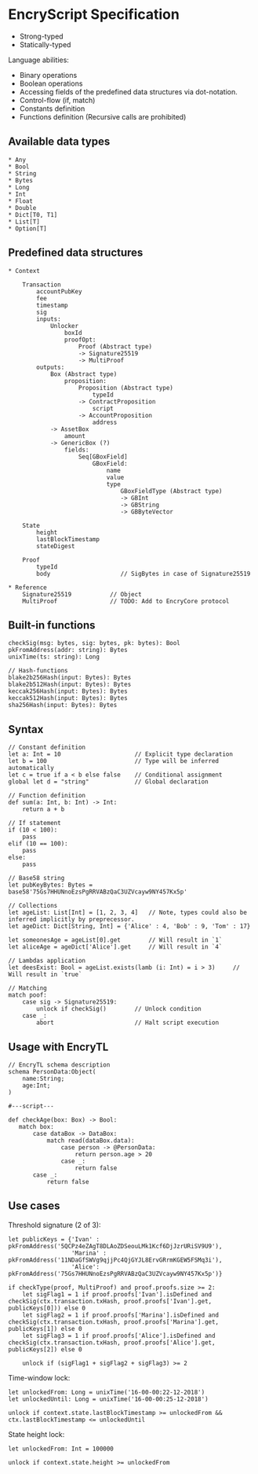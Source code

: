# EncryScript Specification

* Strong-typed
* Statically-typed

Language abilities:
* Binary operations
* Boolean operations
* Accessing fields of the predefined data structures via dot-notation.
* Control-flow (if, match)
* Constants definition
* Functions definition (Recursive calls are prohibited)

## Available data types

    * Any
    * Bool
    * String
    * Bytes
    * Long
    * Int
    * Float
    * Double
    * Dict[T0, T1]
    * List[T]
    * Option[T]

## Predefined data structures

    * Context
        
        Transaction
            accountPubKey
            fee
            timestamp
            sig
            inputs:
                Unlocker
                    boxId
                    proofOpt:
                        Proof (Abstract type)
                        -> Signature25519
                        -> MultiProof
            outputs:
                Box (Abstract type)
                    proposition:
                        Proposition (Abstract type)
                            typeId
                        -> ContractProposition
                            script
                        -> AccountProposition
                            address
                -> AssetBox
                    amount
                -> GenericBox (?)
                    fields:
                        Seq[GBoxField]
                            GBoxField:
                                name
                                value
                                type
                                    GBoxFieldType (Abstract type)
                                    -> GBInt
                                    -> GBString
                                    -> GBByteVector

        State
            height
            lastBlockTimestamp
            stateDigest

        Proof
            typeId
            body                    // SigBytes in case of Signature25519
        
    * Reference
        Signature25519           // Object
        MultiProof               // TODO: Add to EncryCore protocol
       
## Built-in functions
    
    checkSig(msg: bytes, sig: bytes, pk: bytes): Bool
    pkFromAddress(addr: string): Bytes
    unixTime(ts: string): Long

    // Hash-functions
    blake2b256Hash(input: Bytes): Bytes
    blake2b512Hash(input: Bytes): Bytes
    keccak256Hash(input: Bytes): Bytes
    keccak512Hash(input: Bytes): Bytes
    sha256Hash(input: Bytes): Bytes

## Syntax

    // Constant definition
    let a: Int = 10                     // Explicit type declaration
    let b = 100                         // Type will be inferred automatically
    let c = true if a < b else false    // Conditional assignment
    global let d = "string"             // Global declaration

    // Function definition
    def sum(a: Int, b: Int) -> Int:
        return a + b

    // If statement
    if (10 < 100):
        pass
    elif (10 == 100):
        pass
    else:
        pass

    // Base58 string
    let pubKeyBytes: Bytes = base58'75Gs7HHUNnoEzsPgRRVABzQaC3UZVcayw9NY457Kx5p'

    // Collections
    let ageList: List[Int] = [1, 2, 3, 4]   // Note, types could also be inferred implicitly by preprecessor.
    let ageDict: Dict[String, Int] = {'Alice' : 4, 'Bob' : 9, 'Tom' : 17}

    let someonesAge = ageList[0].get        // Will result in `1`
    let aliceAge = ageDict['Alice'].get     // Will result in `4`

    // Lambdas application
    let deesExist: Bool = ageList.exists(lamb (i: Int) = i > 3)     // Will result in `true`

    // Matching
    match poof:
        case sig -> Signature25519:
            unlock if checkSig()        // Unlock condition
        case _:
            abort                       // Halt script execution

## Usage with EncryTL

    // EncryTL schema description
    schema PersonData:Object(
        name:String;
        age:Int;
    )

    #---script---

    def checkAge(box: Box) -> Bool:
       match box:
           case dataBox -> DataBox:
               match read(dataBox.data):
                   case person -> @PersonData:
                       return person.age > 20
                   case _:
                       return false
           case _:
               return false

## Use cases
Threshold signature (2 of 3):
    
    let publicKeys = {'Ivan' : pkFromAddress('5QCPz4eZAgT8DLAoZDSeouLMk1Kcf6DjJzrURiSV9U9'),
                      'Marina' : pkFromAddress('11NDaGfSWVg9qjjPc4QjGYJL8ErvGRrmKGEW5FSMq3i'),
                      'Alice': pkFromAddress('75Gs7HHUNnoEzsPgRRVABzQaC3UZVcayw9NY457Kx5p')}

    if checkType(proof, MultiProof) and proof.proofs.size >= 2:
        let sigFlag1 = 1 if proof.proofs['Ivan'].isDefined and checkSig(ctx.transaction.txHash, proof.proofs['Ivan'].get, publicKeys[0])) else 0
        let sigFlag2 = 1 if proof.proofs['Marina'].isDefined and checkSig(ctx.transaction.txHash, proof.proofs['Marina'].get, publicKeys[1]) else 0
        let sigFlag3 = 1 if proof.proofs['Alice'].isDefined and checkSig(ctx.transaction.txHash, proof.proofs['Alice'].get, publicKeys[2]) else 0
        
        unlock if (sigFlag1 + sigFlag2 + sigFlag3) >= 2
        
Time-window lock:

    let unlockedFrom: Long = unixTime('16-00-00:22-12-2018')
    let unlockedUntil: Long = unixTime('16-00-00:25-12-2018')
    
    unlock if context.state.lastBlockTimestamp >= unlockedFrom && ctx.lastBlockTimestamp <= unlockedUntil
        
State height lock:

    let unlockedFrom: Int = 100000
    
    unlock if context.state.height >= unlockedFrom
